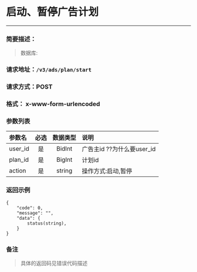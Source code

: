 
# 启动、暂停广告计划
---
### 简要描述：
> 数据库:

### 请求地址：```/v3/ads/plan/start```

### 请求方式：POST

### 格式： x-www-form-urlencoded

### 参数列表

|参数名 | 必选 | 数据类型 | 说明|
|:---   | :--: | :------: | :---|
|user_id|是|BidInt|广告主id   ??为什么要user_id
|plan_id|是|BigInt|计划id
|action|是|string|操作方式:启动,暂停

### 返回示例
```
{
    "code": 0,
    "message": "",
    "data": {
        status(string),
    }
}
```
### 备注
>具体的返回码见错误代码描述

　
　
　